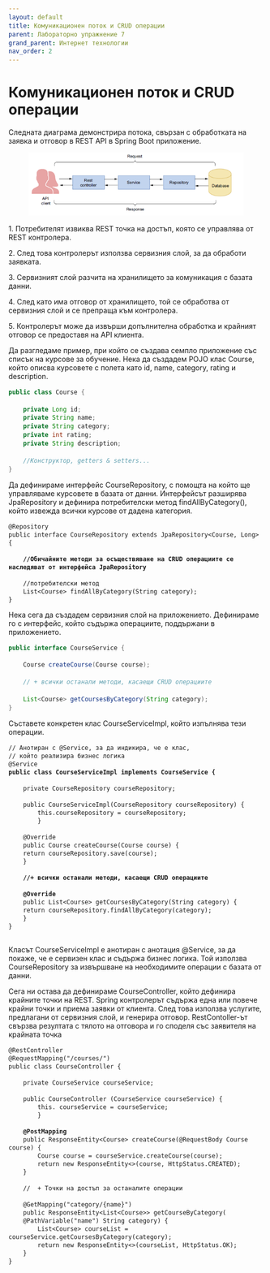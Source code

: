 ```yaml
---
layout: default
title: Комуникационен поток и CRUD операции
parent: Лабораторно упражнение 7
grand_parent: Интернет технологии
nav_order: 2
---
```


# Комуникационен поток и CRUD операции

Следната диаграма демонстрира потока, свързан с обработката на заявка и отговор в REST API в Spring Boot приложение.

<figure><img src="../../../assets/image (97).png" alt=""><figcaption></figcaption></figure>

1\.      Потребителят извиква REST точка на достъп, която се управлява от REST контролера.

2\.      След това контролерът използва сервизния слой, за да обработи заявката.

3\.      Сервизният слой разчита на хранилището за комуникация с базата данни.

4\.      След като има отговор от хранилището, той се обработва от сервизния слой и се препраща към контролера.

5\.      Контролерът може да извърши допълнителна обработка и крайният отговор се предоставя на API клиента.

Да разгледаме пример, при който се създава семпло приложение със списък на курсове за обучение. Нека да създадем POJO клас Course, който описва курсовете с полета като id, name, category, rating и description.

```java
public class Course {
    
    private Long id;
    private String name;
    private String category;
    private int rating;
    private String description;
    
    //Конструктор, getters & setters...
}
```

Да дефинираме интерфейс CourseRepository, с помощта на който ще управляваме курсовете в базата от данни. Интерфейсът разширява JpaRepository и дефинира потребителски метод findAllByCategory(), който извежда всички курсове от дадена категория.

<pre class="language-java"><code class="lang-java">@Repository
public interface CourseRepository extends JpaRepository&#x3C;Course, Long> {

<strong>    //Обичайните методи за осъществяване на CRUD операциите се наследяват от интерфейса JpaRepository
</strong>
    //потребителски метод
    List&#x3C;Course> findAllByCategory(String category);
}
</code></pre>

Нека сега да създадем сервизния слой на приложението. Дефинираме го с интерфейс, който съдържа операциите, поддържани в приложението.

```java
public interface CourseService {

    Course createCourse(Course course);

    // + всички останали методи, касаещи CRUD операциите

    List<Course> getCoursesByCategory(String category);
}
```

Съставете конкретен клас CourseServiceImpl, който изпълнява тези операции.

<pre class="language-java"><code class="lang-java">// Анотиран с @Service, за да индикира, че е клас, 
// който реализира бизнес логика 
@Service
<strong>public class CourseServiceImpl implements CourseService {
</strong>
    private CourseRepository courseRepository;

    public CourseServiceImpl(CourseRepository courseRepository) {
        this.courseRepository = courseRepository;
        }
    
    @Override
    public Course createCourse(Course course) {
    return courseRepository.save(course);
    }

<strong>    //+ всички останали методи, касаещи CRUD операциите
</strong>
<strong>    @Override
</strong>    public List&#x3C;Course> getCoursesByCategory(String category) {
    return courseRepository.findAllByCategory(category);
    }
}

</code></pre>

Класът CourseServiceImpl е анотиран с анотация @Service, за да покаже, че е сервизен клас и съдържа бизнес логика. Той използва CourseRepository за извършване на необходимите операции с базата от данни.

Сега ни остава да дефинираме CourseController, който дефинира крайните точки на REST. Spring контролерът съдържа една или повече крайни точки и приема заявки от клиента. След това използва услугите, предлагани от сервизния слой, и генерира отговор. RestContoller-ът свързва резултата с тялото на отговора и го споделя със заявителя на крайната точка

<pre class="language-java"><code class="lang-java">@RestController
@RequestMapping("/courses/")
public class CourseController {

    private CourseService courseService;

    public CourseController (CourseService courseService) {
        this. courseService = courseService;
        }

<strong>    @PostMapping
</strong>    public ResponseEntity&#x3C;Course> createCourse(@RequestBody Course course) {
        Course course = courseService.createCourse(course);
        return new ResponseEntity&#x3C;>(course, HttpStatus.CREATED); 
    }

    //  + Точки на достъп за останалите операции
        
    @GetMapping("category/{name}")
    public ResponseEntity&#x3C;List&#x3C;Course>> getCourseByCategory(
    @PathVariable("name") String category) {
        List&#x3C;Course> courseList = courseService.getCoursesByCategory(category);
        return new ResponseEntity&#x3C;>(courseList, HttpStatus.OK); 
    }
}

</code></pre>
